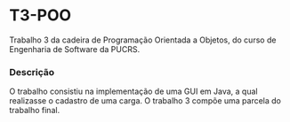 # T3-POO
Trabalho 3 da cadeira de Programação Orientada a Objetos, do curso de Engenharia de Software da PUCRS.

### Descrição
O trabalho consistiu na implementação de uma GUI em Java, a qual realizasse o cadastro de uma carga. O trabalho 3 compõe uma parcela do trabalho final.
